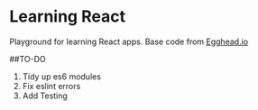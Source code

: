 # Learning React
Playground for learning React apps. Base code from [Egghead.io](https://egghead.io/series/build-your-first-react-js-application)

##TO-DO
1. Tidy up es6 modules
2. Fix eslint errors
3. Add Testing
